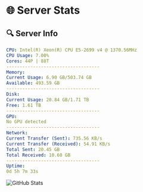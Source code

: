 # 🌐 Server Stats
## 🔍 Server Info
```yaml
CPU: Intel(R) Xeon(R) CPU E5-2699 v4 @ 1370.56MHz
CPU Usage: 7.00%
Cores: 44P | 88T
-----------------------------------
Memory:
Current Usage: 6.90 GB/503.74 GB
Available: 493.59 GB
-----------------------------------
Disk:
Current Usage: 20.84 GB/1.71 TB
Free: 1.61 TB
-----------------------------------
GPU:
No GPU detected
-----------------------------------
Network:
Current Transfer (Sent): 735.56 KB/s
Current Transfer (Received): 54.91 KB/s
Total Sent: 20.45 GB
Total Received: 10.60 GB
-----------------------------------
Uptime:
0d 5h 7m 33s
```
![GitHub Stats](https://img.shields.io/badge/Updated-2025-04-19_22:16:21-blue)